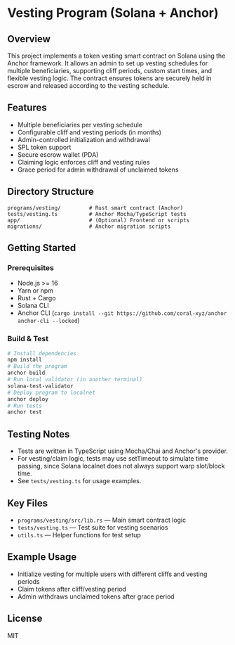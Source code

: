 # Vesting Program (Solana + Anchor)

## Overview

This project implements a token vesting smart contract on Solana using the Anchor framework. It allows an admin to set up vesting schedules for multiple beneficiaries, supporting cliff periods, custom start times, and flexible vesting logic. The contract ensures tokens are securely held in escrow and released according to the vesting schedule.

## Features

- Multiple beneficiaries per vesting schedule
- Configurable cliff and vesting periods (in months)
- Admin-controlled initialization and withdrawal
- SPL token support
- Secure escrow wallet (PDA)
- Claiming logic enforces cliff and vesting rules
- Grace period for admin withdrawal of unclaimed tokens

## Directory Structure

```
programs/vesting/         # Rust smart contract (Anchor)
tests/vesting.ts          # Anchor Mocha/TypeScript tests
app/                      # (Optional) Frontend or scripts
migrations/               # Anchor migration scripts
```

## Getting Started

### Prerequisites

- Node.js >= 16
- Yarn or npm
- Rust + Cargo
- Solana CLI
- Anchor CLI (`cargo install --git https://github.com/coral-xyz/anchor anchor-cli --locked`)

### Build & Test

```bash
# Install dependencies
npm install
# Build the program
anchor build
# Run local validator (in another terminal)
solana-test-validator
# Deploy program to localnet
anchor deploy
# Run tests
anchor test
```

## Testing Notes

- Tests are written in TypeScript using Mocha/Chai and Anchor's provider.
- For vesting/claim logic, tests may use setTimeout to simulate time passing, since Solana localnet does not always support warp slot/block time.
- See `tests/vesting.ts` for usage examples.

## Key Files

- `programs/vesting/src/lib.rs` — Main smart contract logic
- `tests/vesting.ts` — Test suite for vesting scenarios
- `utils.ts` — Helper functions for test setup

## Example Usage

- Initialize vesting for multiple users with different cliffs and vesting periods
- Claim tokens after cliff/vesting period
- Admin withdraws unclaimed tokens after grace period

## License

MIT
